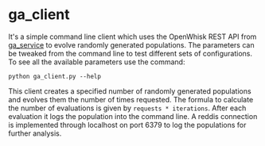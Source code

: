 # ga_client
It's a simple command line client which uses the OpenWhisk REST API from [ga\_service](../ga\_service) to evolve randomly generated populations. The parameters can be tweaked from the command line to test different sets of configurations. To see all the available parameters use the command:
```shell
python ga_client.py --help
```

This client creates a specified number of randomly generated populations and evolves them the number of times requested. The formula to calculate the number of evaluations is given by `requests * iterations`. After each evaluation it logs the population into the command line. A reddis connection is implemented through localhost on port 6379 to log the populations for further analysis.
